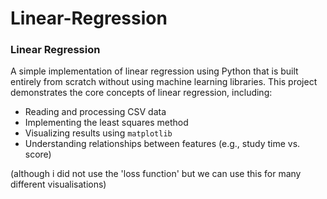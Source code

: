 # Linear-Regression
### Linear Regression

A simple implementation of linear regression using Python that is built entirely from scratch without using machine learning libraries. This project demonstrates the core concepts of linear regression, including:

* Reading and processing CSV data
* Implementing the least squares method
* Visualizing results using `matplotlib`
* Understanding relationships between features (e.g., study time vs. score)


(although i did not use the 'loss function' but we can use this for many different visualisations)
